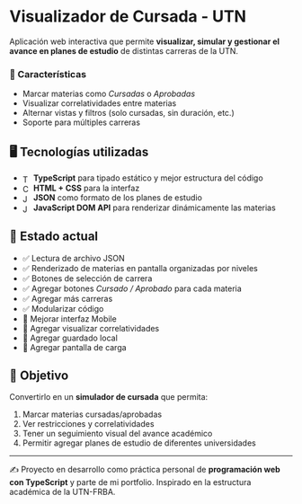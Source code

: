 # Visualizador de Cursada - UTN

Aplicación web interactiva que permite **visualizar, simular y gestionar el avance en planes de estudio** de distintas carreras de la UTN.

### 🚀 Características

- Marcar materias como _Cursadas_ o _Aprobadas_
- Visualizar correlatividades entre materias
- Alternar vistas y filtros (solo cursadas, sin duración, etc.)
- Soporte para múltiples carreras

## 🖥️ Tecnologías utilizadas

- <img align="center" src="https://upload.wikimedia.org/wikipedia/commons/thumb/4/4c/Typescript_logo_2020.svg/1024px-Typescript_logo_2020.svg.png" alt="TypeScript Icon" height="15px" width="15px"/> **TypeScript** para tipado estático y mejor estructura del código
- <img align="center" src="https://github.com/user-attachments/assets/1f5600ee-68f0-4db5-b05c-ee974bf6df5c" alt="CSS Icon" height="15px" width="15px"/> **HTML + CSS** para la interfaz
- <img align="center" src="https://upload.wikimedia.org/wikipedia/commons/c/c9/JSON_vector_logo.svg" alt="JSON Icon" height="15px" width="15px"/> **JSON** como formato de los planes de estudio
- <img align="center" src="https://upload.wikimedia.org/wikipedia/commons/thumb/9/99/Unofficial_JavaScript_logo_2.svg/1024px-Unofficial_JavaScript_logo_2.svg.png" alt="JavaScript Icon" height="15px" width="15px"/> **JavaScript DOM API** para renderizar dinámicamente las materias

## 📌 Estado actual

- ✅ Lectura de archivo JSON
- ✅ Renderizado de materias en pantalla organizadas por niveles
- ✅ Botones de selección de carrera
- ✅ Agregar botones _Cursado / Aprobado_ para cada materia
- ✅ Agregar más carreras
- ✅ Modularizar código
- 🔄 Mejorar interfaz Mobile
- 🔄 Agregar visualizar correlatividades
- 🔄 Agregar guardado local
- 🔄 Agregar pantalla de carga

## 🎯 Objetivo

Convertirlo en un **simulador de cursada** que permita:

1. Marcar materias cursadas/aprobadas
2. Ver restricciones y correlatividades
3. Tener un seguimiento visual del avance académico
4. Permitir agregar planes de estudio de diferentes universidades

---

✍️ Proyecto en desarrollo como práctica personal de **programación web con TypeScript** y parte de mi portfolio. Inspirado en la estructura académica de la UTN-FRBA.
